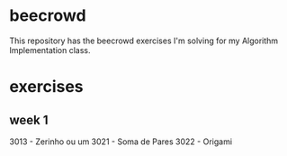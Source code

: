 # beecrowd
This repository has the beecrowd exercises I'm solving for my Algorithm Implementation class. 

# exercises

## week 1

3013 - Zerinho ou um
3021 - Soma de Pares
3022 - Origami
